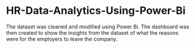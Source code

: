 # HR-Data-Analytics-Using-Power-Bi
The dataset was cleaned and modified using Power Bi. The dashboard was then created to show the insights from the dataset of what the reasons were for the employers to leave the company.
